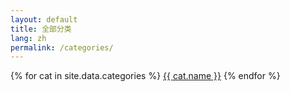 ```yaml
---
layout: default
title: 全部分类
lang: zh
permalink: /categories/
---
```


<div class="category-index">
  {% for cat in site.data.categories %}
    <a class="category-tag" href="/category/{{ cat.slug }}/">{{ cat.name }}</a>
  {% endfor %}
</div> 